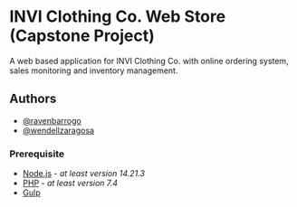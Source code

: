 # INVI Clothing Co. Web Store (Capstone Project)

A web based application for INVI Clothing Co. with online ordering system, sales monitoring and inventory management.

## Authors

- [@ravenbarrogo](https://github.com/VEN-github)
- [@wendellzaragosa](https://github.com/WZaragosa)

### Prerequisite

- [Node.js](https://nodejs.org/en) - _at least version 14.21.3_
- [PHP](https://www.php.net/) - _at least version 7.4_
- [Gulp](https://gulpjs.com/docs/en/getting-started/quick-start)
